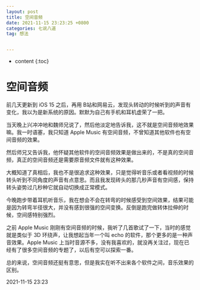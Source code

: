 ```yaml
---
layout: post
title: 空间音频
date: 2021-11-15 23:23:25 +0800
categories: 七说八道
tag: 想法


---
```


* content
{:toc}




# 空间音频

前几天更新到 iOS 15 之后，再用 B站和网易云，发现头转动的时候听到的声音有变化，我以为是新系统的原因。默默为自己有手机和耳机虚荣了一把。

当天晚上兴冲冲地和魏师兄说了，然后他淡定地告诉我，这不就是空间音频地效果嘛。我一时语塞，我只知道 Apple Music 有空间音频，不曾知道其他软件也有空间音频的效果。

然后师兄又告诉我，他怀疑其他软件的空间音频效果是做出来的，不是真的空间音频，真正的空间音频还是需要原音频文件就有这种效果。

大概知道了真相后，我也不是很追求这种效果，只是觉得听音乐或者看视频的时候转头听到不同角度的声音有点意思。而且我发现砖头的那几秒声音有空间感，保持转头姿势过几秒种它就自动切换成正常模式。

今晚跑步带着耳机听音乐，我在想会不会在转弯的时候感受到空间效果，结果可能是因为转弯半径很大，并没有感到很强的空间变换。反倒是跑完做转体拉伸的时候，空间感特别强烈。

之前 Apple Music 刚刚有空间音频的时候，我听了几首歌试了一下，当时的感觉就是类似于 3D 环绕声，让我想起当年一个叫 echo 的软件，那个更多的是一种声音效果。Apple Music 上当时音源不多，没有我喜欢的，就没再关注过，现在已经有了很多空间音频的专题了，以后有空可以探索一番。

总的来说，空间音频还挺有意思，但是我实在听不出来各个软件之间，音乐效果的区别。

2021-11-15 23:23